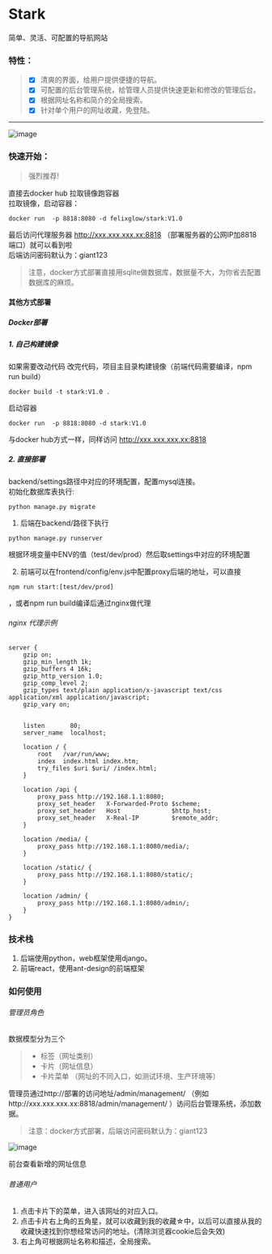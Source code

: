# Stark
简单、灵活、可配置的导航网站
### 特性：
> - [x] 清爽的界面，给用户提供便捷的导航。
> - [x] 可配置的后台管理系统，给管理人员提供快速更新和修改的管理后台。
> - [x] 根据网址名称和简介的全局搜索。
> - [x] 针对单个用户的网址收藏，免登陆。

---
![image](https://github.com/giant-network/stark/blob/master/frontend/public/nav.jpg)

### 快速开始：
> 强烈推荐!  

直接去docker hub 拉取镜像跑容器  
拉取镜像，启动容器：

```
docker run  -p 8818:8080 -d felixglow/stark:V1.0
```
最后访问代理服务器 http://xxx.xxx.xxx.xx:8818 （部署服务器的公网IP加8818端口）就可以看到啦   
后端访问密码默认为：giant123   

> 注意，docker方式部署直接用sqlite做数据库，数据量不大，为你省去配置数据库的麻烦。

#### 其他方式部署
##### Docker部署
##### 1. 自己构建镜像
如果需要改动代码
改完代码，项目主目录构建镜像（前端代码需要编译，npm run build）
```
docker build -t stark:V1.0 .
```
启动容器
```
docker run  -p 8818:8080 -d stark:V1.0
```
与docker hub方式一样，同样访问 http://xxx.xxx.xxx.xx:8818 

##### 2. 直接部署
backend/settings路径中对应的环境配置，配置mysql连接。  
初始化数据库表执行:
```
python manage.py migrate
```

1. 后端在backend/路径下执行 
```
python manage.py runserver
```
根据环境变量中ENV的值（test/dev/prod）然后取settings中对应的环境配置

2. 前端可以在frontend/config/env.js中配置proxy后端的地址，可以直接
```
npm run start:[test/dev/prod]
```
，或者npm run build编译后通过nginx做代理
###### nginx 代理示例
```
server {
    gzip on;
    gzip_min_length 1k;
    gzip_buffers 4 16k;
    gzip_http_version 1.0;
    gzip_comp_level 2;
    gzip_types text/plain application/x-javascript text/css application/xml application/javascript;
    gzip_vary on;


    listen       80;
    server_name  localhost;

    location / {
        root   /var/run/www;
        index  index.html index.htm;
        try_files $uri $uri/ /index.html;
    }

    location /api {
        proxy_pass http://192.168.1.1:8080;
        proxy_set_header   X-Forwarded-Proto $scheme;
        proxy_set_header   Host              $http_host;
        proxy_set_header   X-Real-IP         $remote_addr;
    }

    location /media/ {
        proxy_pass http://192.168.1.1:8080/media/;
    }

    location /static/ {
        proxy_pass http://192.168.1.1:8080/static/;
    }

    location /admin/ {
        proxy_pass http://192.168.1.1:8080/admin/;
    }
}
```
### 技术栈
1. 后端使用python，web框架使用django。  
2. 前端react，使用ant-design的前端框架  

### 如何使用
###### 管理员角色
数据模型分为三个
> - 标签（网址类别）
> - 卡片（网址信息）
> - 卡片菜单 （网址的不同入口，如测试环境、生产环境等）

管理员通过http://部署的访问地址/admin/management/ （例如http://xxx.xxx.xxx.xx:8818/admin/management/ ）访问后台管理系统，添加数据。
> 注意：docker方式部署，后端访问密码默认为：giant123  

![image](https://github.com/giant-network/stark/blob/master/frontend/public/admin.jpg)

前台查看新增的网址信息

###### 普通用户
1. 点击卡片下的菜单，进入该网址的对应入口。  
2. 点击卡片右上角的五角星，就可以收藏到我的收藏☆中，以后可以直接从我的收藏快速找到你想经常访问的地址。(清除浏览器cookie后会失效)
3. 右上角可根据网址名称和描述，全局搜索。

    
